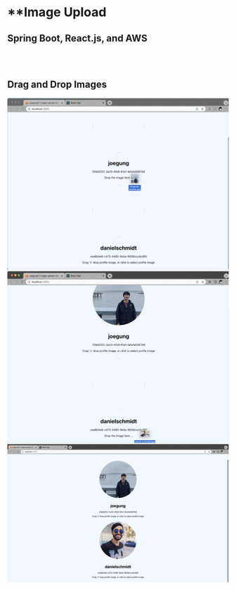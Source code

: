 # **Image Upload
## Spring Boot, React.js, and AWS

<br>
<br>

## Drag and Drop Images
![Alt text](demo-images/dragjoe.png?raw=true "dragjoe")
![Alt text](demo-images/dragdaniel.png?raw=true "dragdaniel")
![Alt text](demo-images/bothpics.png?raw=true "bothpics")




